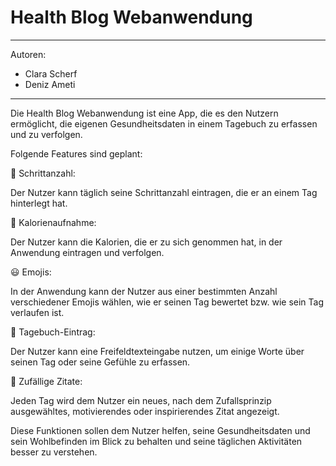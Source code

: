 # Health Blog Webanwendung

---


Autoren:

* Clara Scherf
* Deniz Ameti

---



Die Health Blog Webanwendung ist eine App, die es den Nutzern ermöglicht, die eigenen Gesundheitsdaten in einem Tagebuch zu erfassen und zu verfolgen.

Folgende Features sind geplant:

:runner: Schrittanzahl:

Der Nutzer kann täglich seine Schrittanzahl eintragen, die er an einem Tag hinterlegt hat.

:apple: Kalorienaufnahme:

Der Nutzer kann die Kalorien, die er zu sich genommen hat, in der Anwendung eintragen und verfolgen.

:smiley: Emojis:

In der Anwendung kann der Nutzer aus einer bestimmten Anzahl verschiedener Emojis wählen, wie er seinen Tag bewertet bzw. wie sein Tag verlaufen ist.

:notebook: Tagebuch-Eintrag:

Der Nutzer kann eine Freifeldtexteingabe nutzen, um einige Worte über seinen Tag oder seine Gefühle zu erfassen.

:newspaper: Zufällige Zitate:

Jeden Tag wird dem Nutzer ein neues, nach dem Zufallsprinzip ausgewähltes, motivierendes oder inspirierendes Zitat angezeigt.



Diese Funktionen sollen dem Nutzer helfen, seine Gesundheitsdaten und sein Wohlbefinden im Blick zu behalten und seine täglichen Aktivitäten besser zu verstehen.
